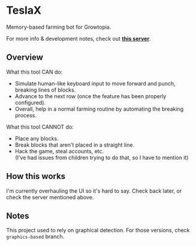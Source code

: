 # TeslaX
Memory-based farming bot for Growtopia.

For more info & development notes, check out [**this server**](https://discord.gg/4VJHFy6pRn).

## Overview
What this tool CAN do:
 - Simulate human-like keyboard input to move forward and punch, breaking lines of blocks.
 - Advance to the next row (once the feature has been properly configured).
 - Overall, help in a normal farming routine by automating the breaking process.

What this tool CANNOT do:
 - Place any blocks.
 - Break blocks that aren't placed in a straight line.
 - Hack the game, steal accounts, etc.  
(I've had issues from children trying to do that, so I have to mention it)

## How this works
I'm currently overhauling the UI so it's hard to say. Check back later, or check the server mentioned above.

## Notes
This project used to rely on graphical detection. For those versions, check `graphics-based` branch.  